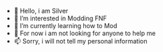 - 👋 Hello, i am Silver
- 👀 I’m interested in Modding FNF
- 🌱 I’m currently learning how to Mod
- 💞️ For now i am not looking for anyone to help me
- 📫 Sorry, i will not tell my personal information

<!---
SilverNEOYT/SilverNEOYT is a ✨ special ✨ repository because its `README.md` (this file) appears on your GitHub profile.
You can click the Preview link to take a look at your changes.
--->
